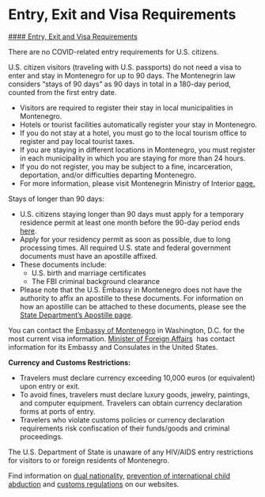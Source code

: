 # Entry, Exit and Visa Requirements

[#### Entry, Exit and Visa Requirements](javascript:void(0); "Entry, Exit and Visa Requirements")

There are no COVID-related entry requirements for U.S. citizens.

U.S. citizen visitors (traveling with U.S. passports) do not need a visa to enter and stay in Montenegro for up to 90 days. The Montenegrin law considers “stays of 90 days” as 90 days in total in a 180-day period, counted from the first entry date.

* Visitors are required to register their stay in local municipalities in Montenegro.
* Hotels or tourist facilities automatically register your stay in Montenegro.
* If you do not stay at a hotel, you must go to the local tourism office to register and pay local tourist taxes.
* If you are staying in different locations in Montenegro, you must register in each municipality in which you are staying for more than 24 hours.
* If you do not register, you may be subject to a fine, incarceration, deportation, and/or difficulties departing Montenegro.
* For more information, please visit Montenegrin Ministry of Interior [page.](https://www.gov.me/en/mup)

Stays of longer than 90 days:

* U.S. citizens staying longer than 90 days must apply for a temporary residence permit at least one month before the 90-day period ends [here](https://www.developmentaid.org/donors/view/89038/ministry-of-the-interior-montenegro).
* Apply for your residency permit as soon as possible, due to long processing times. All required U.S. state and federal government documents must have an apostille affixed.
* These documents include:
  + U.S. birth and marriage certificates
  + The FBI criminal background clearance
* Please note that the U.S. Embassy in Montenegro does not have the authority to affix an apostille to these documents. For information on how an apostille can be attached to these documents, please see the [State Department’s Apostille page](https://travel.state.gov/content/travel/en/records-and-authentications/authenticate-your-document/apostille-requirements.html).

You can contact the [Embassy of Montenegro](https://travel.state.gov/content/travel/en/international-travel/International-Travel-Country-Information-Pages/Montenegro.html#ExternalPopup) in Washington, D.C. for the most current visa information. [Minister of Foreign Affairs](https://www.gov.me/en/mvp)  has contact information for its Embassy and Consulates in the United States.

**Currency and Customs Restrictions:**

* Travelers must declare currency exceeding 10,000 euros (or equivalent) upon entry or exit.
* To avoid fines, travelers must declare luxury goods, jewelry, paintings, and computer equipment. Travelers can obtain currency declaration forms at ports of entry.
* Travelers who violate customs policies or currency declaration requirements risk confiscation of their funds/goods and criminal proceedings.

The U.S. Department of State is unaware of any HIV/AIDS entry restrictions for visitors to or foreign residents of Montenegro.

Find information on [dual nationality](https://travel.state.gov/content/travel/en/international-travel/before-you-go/travelers-with-special-considerations/Dual-Nationality-Travelers.html), [prevention of international child abduction](https://travel.state.gov/content/childabduction/en/preventing.html) and [customs regulations](https://travel.state.gov/content/passports/en/go/customs.html) on our websites.